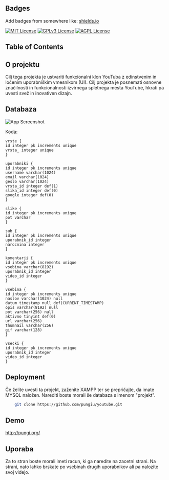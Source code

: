 
## Badges

Add badges from somewhere like: [shields.io](https://shields.io/)

[![MIT License](https://img.shields.io/badge/License-MIT-green.svg)](https://choosealicense.com/licenses/mit/)
[![GPLv3 License](https://img.shields.io/badge/License-GPL%20v3-yellow.svg)](https://opensource.org/licenses/)
[![AGPL License](https://img.shields.io/badge/license-AGPL-blue.svg)](http://www.gnu.org/licenses/agpl-3.0)


## Table of Contents
## O projektu

Cilj tega projekta je ustvariti funkcionalni klon YouTuba z edinstvenim in ločenim uporabniškim vmesnikom (UI). Cilj projekta je posnemati osnovne značilnosti in funkcionalnosti izvirnega spletnega mesta YouTube, hkrati pa uvesti svež in inovativen dizajn.


## Databaza

![App Screenshot](https://imgur.com/6nv7GPF)

Koda:
    
    vrste {
	id integer pk increments unique
	vrsta_ integer unique
    }

    uporabniki {
	id integer pk increments unique
	username varchar(1024)
	email varchar(1024)
	geslo varchar(1024)
	vrsta_id integer def(1)
	slika_id integer def(0)
	google integer def(0)
    }

    slike {
	id integer pk increments unique
	pot varchar
    }

    sub {
	id integer pk increments unique
	uporabnik_id integer
	narocnina integer
    }

    komentarji {
	id integer pk increments unique
	vsebina varchar(8192)
	uporabnik_id integer
	video_id integer
    }

    vsebina {
	id integer pk increments unique
	naslov varchar(1024) null
	datum timestamp null def(CURRENT_TIMESTAMP)
	opis varchar(8192) null
	pot varchar(256) null
	aktivno tinyint def(0)
	url varchar(256)
	thumnail varchar(256)
	gif varchar(128)
    }

    vsecki {
	id integer pk increments unique
	uporabnik_id integer
	video_id integer
    }


## Deployment

Če želite uvesti ta projekt, zaženite XAMPP ter se prepričajte, da imate MYSQL naložen. Narediti boste morali še databaza s imenom "projekt".

```bash
    git clone https://github.com/pungiu/youtube.git
```
## Demo
http://pungi.org/

## Uporaba

Za to stran boste morali imeti racun, ki ga naredite na zacetni strani. Na strani, nato lahko brskate po vsebinah drugih uporabnikov ali pa nalozite svoj videjo.
